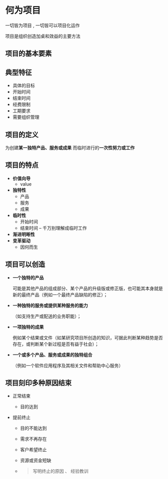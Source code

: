 # 何为项目

一切皆为项目 , 一切皆可以项目化运作

项目是组织创造加桌和效益的主要方法



## 项目的基本要素

## 典型特征

- 具体的目标
- 开始时间
- 结束时间
- 经费限制
- 工期要求
- 需要组织管理

## 项目的定义

为创建**某一独特产品、服务或成果** 而临时进行的**一次性努力或工作**

## 项目的特点

- **价值向导**
  - value
- **独特性**
  - 产品
  - 服务
  - 成果
- **临时性**
  - 开始时间
  - 结束时间 – 千万别理解成临时工作
- **渐进明晰性**
- **变革驱动**
  - 因何而生

## 项目可以创造

- **一个独特的产品**

  可能是其他产品的组成部分、某个产品的升级版或修正版，也可能其本身就是新的最终产品（例如一个最终产品缺陷的修正）；

- **一种独特的服务或提供某种服务的能力**

  （如支持生产或配送的业务职能）；

- **一项独特的成果**

  例如某个结果或文件（如某研究项目所创造的知识，可据此判断某种趋势是否存在，或判断某个新过程是否有益于社会）；

- **一个或多个产品、服务或成果的独特组合**

  （例如一个软件应用程序及其相关文件和帮助中心服务）

## 项目刻印多种原因结束

- 正常结束

  - 目的达到

- 提前终止

  - 目的不能达到

  - 需求不再存在

  - 客户希望终止

  - 资源或资金短缺

  - >  写明终止的原因 、 经验教训